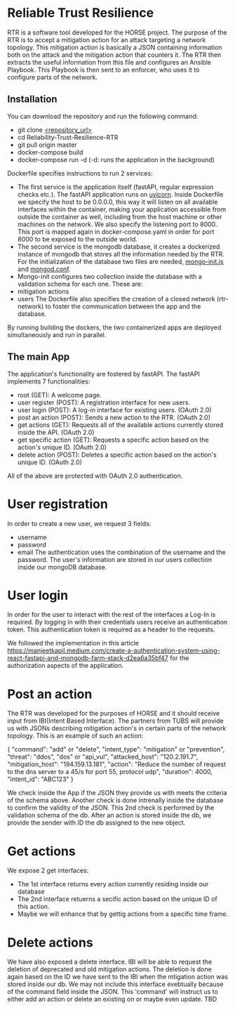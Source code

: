 # Reliable Trust Resilience

RTR is a software tool developed for the HORSE project. The purpose of the RTR is to accept a mitigation action for an attack targeting a network topology. This mitigation action is basically a JSON containing information both on the attack and the mitigation action that counters it. The RTR then extracts the useful information from this file and configures an Ansible Playbook. This Playbook is then sent to an enforcer, who uses it to configure parts of the network.

## Installation

You can download the repository and run the following command:
- git clone [<repository_url>](https://github.com/Eight-Bells-Ltd/Reliability-Trust-Resilience-RTR.git)
- cd Reliability-Trust-Resilience-RTR
- git pull origin master
- docker-compose build
- docker-compose run -d (-d: runs the application in the background)

Dockerfile specifies instructions to run 2 services:
- The first service is the application itself (fastAPI, regular expression checks etc.). The fastAPI application runs on [uvicorn](https://www.uvicorn.org/). Inside Dockerfile we 
specify the host to be 0.0.0.0, this way it will listen on all available interfaces within the container, making your application accessible from outside the container as well, including from the host machine or other machines on the network. We also specify the listening port to 8000. This port is mapped again in docker-compose.yaml in order for port 8000 to be exposed to the outside world.
- The second service is the mongodb database, it creates a dockerized instance of mongodb that stores all the information needed by the RTR. For the initialization of the database two files are needed, [mongo-init.js](https://github.com/Eight-Bells-Ltd/Reliability-Trust-Resilience-RTR/blob/main/mongo-init.js) and [mongod.conf](https://github.com/Eight-Bells-Ltd/Reliability-Trust-Resilience-RTR/blob/main/mongod.conf). 
 - Mongo-init configures two collection inside the database with a validation schema for each one. These are:
  - mitigation actions
  - users
The Dockerfile also specifies the creation of a closed network (rtr-network) to foster the communication between the app and the database. 


By running building the dockers, the two containerized apps are deployed simultaneously and run in parallel.  


## The main App

The application's functionality are fostered by fastAPI. The fastAPI implements 7 functionalities:
- root (GET): A welcome page.
- user register (POST): A registration interface for new users.
- user login (POST): A log-in interface for existing users. (OAuth 2.0)
- post an action (POST): Sends a new action to the RTR. (OAuth 2.0)
- get actions (GET): Requests all of the available actions currently stored inside the API. (OAuth 2.0)
- get specific action (GET): Requests a specific action based on the action's unique ID. (OAuth 2.0)
- delete action (POST): Deletes a specific action based on the action's unique ID. (OAuth 2.0)

All of the above are protected with OAuth 2.0 authentication.


# User registration
In order to create a new user, we request 3 fields:
- username
- password
- email
The authentication uses the combination of the username and the password. The user's information are stored in our users collection inside our mongoDB database.

# User login
In order for the user to interact with the rest of the interfaces a Log-In is required. By logging in with their credentials users receive an authentication token. This authentication token is required as a header to the requests.

We followed the implementation in this article https://manjeetkapil.medium.com/create-a-authentication-system-using-react-fastapi-and-mongodb-farm-stack-d2ea6a35bf47 for the authorization aspects of the application.

# Post an action
The RTR was developed for the purposes of HORSE and it should receive input from IBI(Intent Based Interface). The partners from TUBS will provide us with JSONs describing mitigation action's in certain parts of the network topology. This is an example of such an action:

{
    "command": "add" or "delete", 
    "intent_type": "mitigation" or "prevention",
    "threat": "ddos", "dos" or "api_vul",
    "attacked_host": "120.2.191.7",
    "mitigation_host": "194.159.13.181",
    "action": "Reduce the number of request to the dns server to a 45/s for port 55, protocol udp",
    "duration": 4000,
    "intent_id": "ABC123"
}

We check inside the App if the JSON they provide us with meets the criteria of the schema above. Another check is done intrenally inside the database to confirm the validity of the JSON. This 2nd check is performed by the validation schema of the db.
After an action is stored inside the db, we provide the sender with ID the db assigned to the new object.

# Get actions
We expose 2 get interfaces:
- The 1st interface returns every action currently residing inside our database
- The 2nd interface retuerns a secific action based on the unique ID of this action.
- Maybe we will enhance that by gettig actions from a specific time frame.

# Delete actions
We have also exposed a delete interface. IBI will be able to request the deletion of deprecated and old mitigation actions. The deletion is done again based on the ID we have sent to the IBI when the mtigation action was stored inside our db. We may not include this interface evebtually because of the command field inside the JSON. This 'command' will instruct us to either add an action or delete an existing on or maybe even update. TBD